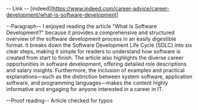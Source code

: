 -- Link --
[indeed][https://www.indeed.com/career-advice/career-development/what-is-software-development]

--Paragraph--
I enjoyed reading the article "What Is Software Development?" because it provides a comprehensive and structured overview of the software development process in an easily digestible format. It breaks down the Software Development Life Cycle (SDLC) into six clear steps, making it simple for readers to understand how software is created from start to finish. The article also highlights the diverse career opportunities in software development, offering detailed role descriptions and salary insights. Furthermore, the inclusion of examples and practical explanations—such as the distinction between system software, application software, and programming languages—makes the content highly informative and engaging for anyone interested in a career in IT.

--Proof reading--
Article checked for typos
